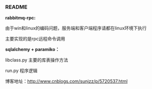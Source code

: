 ### README

**rabbitmq-rpc:**

由于win和linux的编码问题，服务端和客户端程序请都在linux环境下执行

主要实现的是rpc远程命令调用

**sqlalchemy + paramiko：**

libclass.py 主要的库表操作方法

run.py 程序逻辑



博客地址：http://www.cnblogs.com/sunjzz/p/5720537.html

#### 